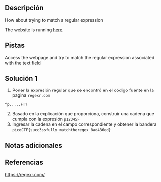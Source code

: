 ## Descripción
How about trying to match a regular expression

The website is running [here](http://saturn.picoctf.net:49746/).
## Pistas
Access the webpage and try to match the regular expression associated with the text field
## Solución 1
1. Poner la expresión regular que se encontró en el código fuente en la pagina `regexr.com`
```
^p.....F!?
```
2. Basado en la explicación que proporciona, construir una cadena que cumpla con la expresión
`p12345F`
3. Ingresar la cadena en el campo correspondiente y obtener la bandera `picoCTF{succ3ssfully_matchtheregex_8ad436ed}`
## Notas adicionales

## Referencias
https://regexr.com/
